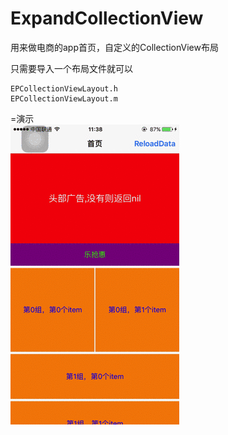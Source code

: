 # ExpandCollectionView
用来做电商的app首页，自定义的CollectionView布局

只需要导入一个布局文件就可以<br>
```
EPCollectionViewLayout.h
EPCollectionViewLayout.m
```

=演示<br>
![](https://github.com/GitHubOfJW/ExpandCollectionView/blob/master/Source/ExpandCollectionView.gif)